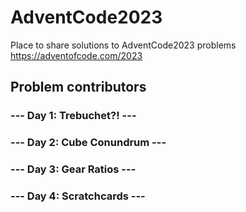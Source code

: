 # AdventCode2023

Place to share solutions to AdventCode2023 problems
<https://adventofcode.com/2023>

## Problem contributors

### --- Day 1: Trebuchet?! ---

### --- Day 2: Cube Conundrum ---

### --- Day 3: Gear Ratios ---

### --- Day 4: Scratchcards ---
